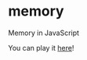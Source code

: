 # memory
Memory in JavaScript

You can play it [here](https://jeremygigase.github.io/memory/index.html)!
